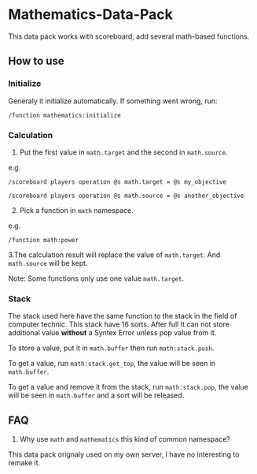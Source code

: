 # Mathematics-Data-Pack

This data pack works with scoreboard, add several math-based functions. 

## How to use

### Initialize

Generaly it initialize automatically. If something went wrong, run:

`/function mathematics:initialize`

### Calculation

1. Put the first value in `math.target` and the second in `math.source`.

e.g.

`/scoreboard players operation @s math.target = @s my_objective`

`/scoreboard players operation @s math.source = @s another_objective`

2. Pick a function in `math` namespace.

e.g.

`/function math:power`

3.The calculation result will replace the value of `math.target`. And `math.source` will be kept.

Note: Some functions only use one value `math.target`.

### Stack

The stack used here have the same function to the stack in the field of computer technic. This stack have 16 sorts. After full It can not store additional value **without** a Syntex Error unless pop value from it.

To store a value, put it in `math.buffer` then run `math:stack.push`.

To get a value, run `math:stack.get_top`, the value will be seen in `math.buffer`.

To get a value and remove it from the stack, run `math:stack.pop`, the value will be seen in `math.buffer` and a sort will be released.

## FAQ

1. Why use `math` and `mathematics` this kind of common namespace?

This data pack orignaly used on my own server, I have no interesting to remake it.
